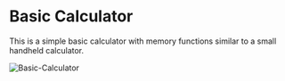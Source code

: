 # Basic Calculator

This is a simple basic calculator with memory functions similar to a small handheld calculator.

![Basic-Calculator](https://user-images.githubusercontent.com/91262816/184713160-e88833a8-5cd7-4a39-9e25-2a6de50e8164.png)
